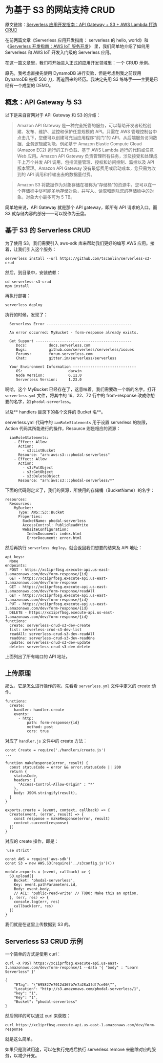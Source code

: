 为基于 S3 的网站支持 CRUD
===

原文链接：[Serverless 应用开发指南：API Gateway + S3 + AWS Lambda 打造 CRUD](https://www.phodal.com/blog/serverless-development-guide-use-s3-api-gateway-create-crud/)

在前两篇文章《Serverless 应用开发指南： serverless 的 hello, world》和 《[Serverless 开发指南：AWS IoT 服务开发](https://www.phodal.com/blog/serverless-guide-development-aws-iot-serverless-example/)》 里，我们简单地介绍了如何用 Serverless 和 AWS IoT 开发入门级的 Serverless 应用。

在这一篇文章里，我们将开始进入正式的应用开发领域里：一个 CRUD 示例。

原先，我考虑直接先使用 DynamoDB 进行实验，但是考虑到我之前误用 DynamoDB 被扣 500 刀，再追回来的经历。我决定先用 S3 练练手——主要是已经有一个成型的 DEMO。


概念：API Gateway 与 S3 
---

以下是来自官网对于 API Gateway 和 S3 的介绍：

> Amazon API Gateway 是一种完全托管的服务，可以帮助开发者轻松创建、发布、维护、监控和保护任意规模的 API。只需在 AWS 管理控制台中点击几下，您便可以创建可充当应用程序“前门”的 API，从后端服务访问数据、业务逻辑或功能，例如基于 Amazon Elastic Compute Cloud (Amazon EC2) 运行的工作负载、基于 AWS Lambda 运行的代码或任意 Web 应用。Amazon API Gateway 负责管理所有任务，涉及接受和处理成千上万个并发 API 调用，包括流量管理、授权和访问控制、监控以及 API 版本管理。Amazon API Gateway 没有最低费用或启动成本，您只需为收到的 API 调用和传输出去的数据量付费。

> Amazon S3 将数据作为对象存储在被称为“存储桶”的资源中。您可以在一个存储桶中尽可能多地存储对象，并写入、读取和删除您的存储桶中的对象。对象大小最多可为 5 TB。


简单地来说，API Gateway 就是那个 API gateway，即所有 API 请求的入口。而 S3 就存储内容的部分——可以视作为云盘。

基于 S3 的 Serverless CRUD
---

为了使用 S3，我们需要引入 aws-sdk 库来帮助我们更好的编写 AWS 应用。接着，让我们引入这个服务：

```
serverless install --url https://github.com/tscanlin/serverless-s3-crud
```

然后，到目录中，安装依赖：

```
cd serverless-s3-crud
npm install
```

再执行部署：

```
serverless deploy
```

执行的时候，发现了：

```
  Serverless Error ---------------------------------------

  An error occurred: MyBucket - form-response already exists.

  Get Support --------------------------------------------
     Docs:          docs.serverless.com
     Bugs:          github.com/serverless/serverless/issues
     Forums:        forum.serverless.com
     Chat:          gitter.im/serverless/serverless

  Your Environment Information -----------------------------
     OS:                     darwin
     Node Version:           6.11.0
     Serverless Version:     1.23.0
```

啊哈，这个 MyBucket 已经存在了，这意味着，我们需要改一个新的名字。打开 ``serverless.yml`` 文件，将其中的 16、22、72 行中的 from-response 改成你想要的名字，如 ``phodal-serverless``。

以及** handlers 目录下的各个文件的 Bucket 名**。

serverless.yml 代码中的 ``iamRoleStatements`` 用于设置 serverless 的权限，Action 代码其所能进行的操作，Resource 则是相应的资源：

```
  iamRoleStatements:
    - Effect: Allow
      Action:
        - s3:ListBucket
      Resource: "arn:aws:s3:::phodal-serverless"
    - Effect: Allow
      Action:
        - s3:PutObject
        - s3:GetObject
        - s3:DeleteObject
      Resource: "arn:aws:s3:::phodal-serverless/*"
```

下面的代码则定义了，我们的资源，所使用的存储桶（BucketName）的名字：

```
resources:
  Resources:
    MyBucket:
      Type: AWS::S3::Bucket
      Properties:
        BucketName: phodal-serverless
        AccessControl: PublicReadWrite
        WebsiteConfiguration:
          IndexDocument: index.html
          ErrorDocument: error.html
```

然后再执行 ``serverless deploy``，就会返回我们想要的结果及 API 地址：

```
api keys:
  None
endpoints:
  POST - https://xc1iprfbsg.execute-api.us-east-1.amazonaws.com/dev/form-response/{id}
  GET - https://xc1iprfbsg.execute-api.us-east-1.amazonaws.com/dev/form-response
  GET - https://xc1iprfbsg.execute-api.us-east-1.amazonaws.com/dev/form-response/readAll
  GET - https://xc1iprfbsg.execute-api.us-east-1.amazonaws.com/dev/form-response/{id}
  PUT - https://xc1iprfbsg.execute-api.us-east-1.amazonaws.com/dev/form-response/{id}
  DELETE - https://xc1iprfbsg.execute-api.us-east-1.amazonaws.com/dev/form-response/{id}
functions:
  create: serverless-crud-s3-dev-create
  list: serverless-crud-s3-dev-list
  readAll: serverless-crud-s3-dev-readAll
  readOne: serverless-crud-s3-dev-readOne
  update: serverless-crud-s3-dev-update
  delete: serverless-crud-s3-dev-delete
```

上面列出了所有端口的 API 地址，

上传原理
---


那么，它是怎么进行操作的呢，先看看 ``serverless.yml`` 文件中定义的 create 动作。

```
functions:
  create:
    handler: handler.create
    events:
      - http:
          path: form-response/{id}
          method: post
          cors: true
```

对应了 ``handler.js`` 文件中的 create 方法：

```
const Create = require('./handlers/create.js')
...

function makeResponse(error, result) {
  const statusCode = error && error.statusCode || 200
  return {
    statusCode,
    headers: {
      "Access-Control-Allow-Origin" : "*"
    },
    body: JSON.stringify(result),
  }
}

exports.create = (event, context, callback) => {
  Create(event, (error, result) => {
    const response = makeResponse(error, result)
    context.succeed(response)
  })
}
```

对应的 create 操作，即是：

```
'use strict'

const AWS = require('aws-sdk')
const S3 = new AWS.S3(require('../s3config.js')())

module.exports = (event, callback) => {
  S3.upload({
    Bucket: 'phodal-serverless',
    Key: event.pathParameters.id,
    Body: event.body,
    // ACL: 'public-read-write' // TODO: Make this an option.
  }, (err, res) => {
    console.log(err, res)
    callback(err, res)
  })
}
```

我们就是在这里上传数据到 S3 的。

Serverless S3 CRUD 示例
---

一个简单的方式是使用 curl：

```
curl -X POST https://xc1iprfbsg.execute-api.us-east-1.amazonaws.com/dev/form-response/1 --data '{ "body" : "Learn Serverless" }'
```

```
{
    "ETag": "\"695827e7012d367b7e7a28a3fdf7ce06\"",
    "Location": "http://s3.amazonaws.com/phodal-serverless/1",
    "key": "1",
    "Key": "1",
    "Bucket": "phodal-serverless"
}
```

然后同样的可以通过 curl 来获取：

```
curl https://xc1iprfbsg.execute-api.us-east-1.amazonaws.com/dev/form-response
```

就是这么简单。

如果只是测试用途，可以在执行完成后执行 serverless remove 来删除对应的服务，以减少开支。
